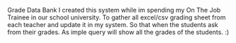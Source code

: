 Grade Data Bank
I created this system while im spending my On The Job Trainee in our school university.
To gather all excel/csv grading sheet from each teacher and update it in my system.
So that when the students ask from their grades.
As imple query will show all the grades of the students. :)
